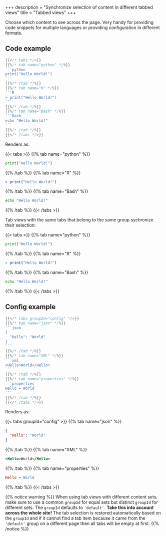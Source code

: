 +++
description = "Synchronize selection of content in different tabbed views"
title = "Tabbed views"
+++

Choose which content to see across the page. Very handy for providing code
snippets for multiple languages or providing configuration in different formats.

## Code example

````go
{{</* tabs */>}}
{{%/* tab name="python" */%}}
```python
print("Hello World!")
```
{{%/* /tab */%}}
{{%/* tab name="R" */%}}
```R
> print("Hello World!")
```
{{%/* /tab */%}}
{{%/* tab name="Bash" */%}}
```Bash
echo "Hello World!"
```
{{%/* /tab */%}}
{{</* /tabs */>}}
````

Renders as:

{{< tabs >}}
{{% tab name="python" %}}
```python
print("Hello World!")
```
{{% /tab %}}
{{% tab name="R" %}}
```R
> print("Hello World!")
```
{{% /tab %}}
{{% tab name="Bash" %}}
```Bash
echo "Hello World!"
```
{{% /tab %}}
{{< /tabs >}}

Tab views with the same tabs that belong to the same group sychronize their selection:

{{< tabs >}}
{{% tab name="python" %}}
```python
print("Hello World!")
```
{{% /tab %}}
{{% tab name="R" %}}
```R
> print("Hello World!")
```
{{% /tab %}}
{{% tab name="Bash" %}}
```Bash
echo "Hello World!"
```
{{% /tab %}}
{{< /tabs >}}

## Config example

````go
{{</* tabs groupId="config" */>}}
{{%/* tab name="json" */%}}
```json
{
  "Hello": "World"
}
```
{{%/* /tab */%}}
{{%/* tab name="XML" */%}}
```xml
<Hello>World</Hello>
```
{{%/* /tab */%}}
{{%/* tab name="properties" */%}}
```properties
Hello = World
```
{{%/* /tab */%}}
{{</* /tabs */>}}
````

Renders as:

{{< tabs groupId="config" >}}
{{% tab name="json" %}}
```json
{
  "Hello": "World"
}
```
{{% /tab %}}
{{% tab name="XML" %}}
```xml
<Hello>World</Hello>
```
{{% /tab %}}
{{% tab name="properties" %}}
```ini
Hello = World
```
{{% /tab %}}
{{< /tabs >}}

{{% notice warning %}}
When using tab views with different content sets, make sure to use a common `groupId` for equal sets but distinct
`groupId` for different sets. The `groupId` defaults to `'default'`.
**Take this into account across the whole site!**
The tab selection is restored automatically based on the `groupId` and if it cannot find a tab item because it came
from the `'default'` group on a different page then all tabs will be empty at first.
{{% /notice %}}
